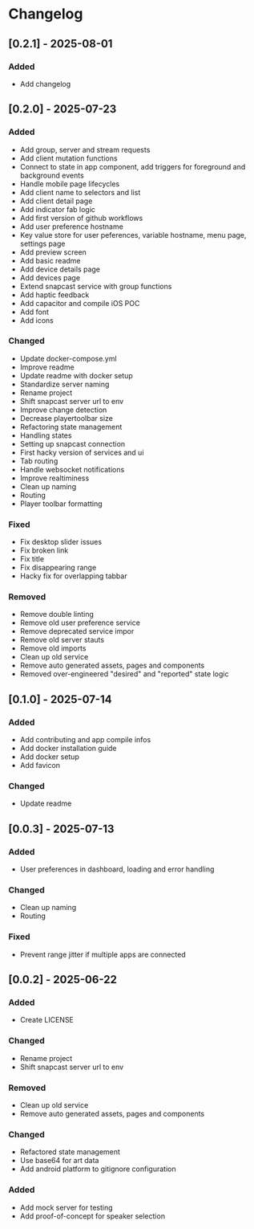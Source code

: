 # Changelog

## [0.2.1] - 2025-08-01

### Added
- Add changelog

## [0.2.0] - 2025-07-23

### Added
- Add group, server and stream requests
- Add client mutation functions
- Connect to state in app component, add triggers for foreground and background events
- Handle mobile page lifecycles
- Add client name to selectors and list
- Add client detail page
- Add indicator fab logic
- Add first version of github workflows
- Add user preference hostname
- Key value store for user peferences, variable hostname, menu page, settings page
- Add preview screen
- Add basic readme
- Add device details page
- Add devices page
- Extend snapcast service with group functions
- Add haptic feedback
- Add capacitor and compile iOS POC
- Add font
- Add icons

### Changed
- Update docker-compose.yml
- Improve readme
- Update readme with docker setup
- Standardize server naming
- Rename project
- Shift snapcast server url to env
- Improve change detection
- Decrease playertoolbar size
- Refactoring state management
- Handling states
- Setting up snapcast connection
- First hacky version of services and ui
- Tab routing
- Handle websocket notifications
- Improve realtiminess
- Clean up naming
- Routing
- Player toolbar formatting

### Fixed
- Fix desktop slider issues
- Fix broken link
- Fix title
- Fix disappearing range
- Hacky fix for overlapping tabbar

### Removed
- Remove double linting
- Remove old user preference service
- Remove deprecated service impor
- Remove old server stauts
- Remove old imports
- Clean up old service
- Remove auto generated assets, pages and components
- Removed over-engineered "desired" and "reported" state logic

## [0.1.0] - 2025-07-14

### Added
- Add contributing and app compile infos
- Add docker installation guide
- Add docker setup
- Add favicon

### Changed
- Update readme

## [0.0.3] - 2025-07-13

### Added
- User preferences in dashboard, loading and error handling

### Changed
- Clean up naming
- Routing

### Fixed
- Prevent range jitter if multiple apps are connected

## [0.0.2] - 2025-06-22

### Added
- Create LICENSE

### Changed
- Rename project
- Shift snapcast server url to env

### Removed
- Clean up old service
- Remove auto generated assets, pages and components

### Changed
- Refactored state management
- Use base64 for art data
- Add android platform to gitignore configuration

### Added
- Add mock server for testing
- Add proof-of-concept for speaker selection
